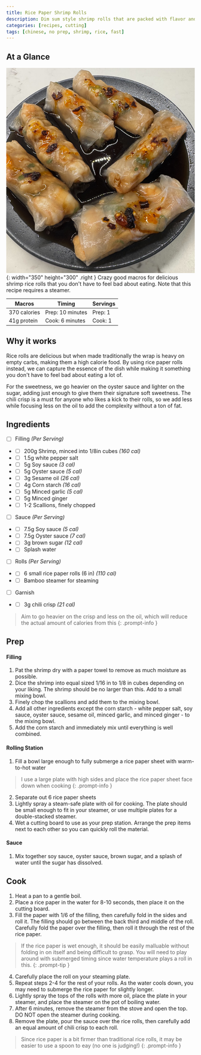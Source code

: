 ```yaml
---
title: Rice Paper Shrimp Rolls
description: Dim sum style shrimp rolls that are packed with flavor and protein, and not carbs
categories: [recipes, cutting]
tags: [chinese, no prep, shrimp, rice, fast]
---
```

## At a Glance
![creamy-udon](/assets/img/ricerolls.png){: width="350" height="300" .right }
Crazy good macros for delicious shrimp rice rolls that you don't have to feel bad about eating. Note that this recipe requires a steamer.

| Macros       | Timing           | Servings|
|--------------|------------------|---------|
| 370 calories | Prep: 10 minutes | Prep: 1 |
| 41g protein  | Cook: 6 minutes  | Cook: 1 |


## Why it works
Rice rolls are delicious but when made traditionally the wrap is heavy on empty carbs, making them a high calorie food. By using rice paper rolls instead, we can capture the essence of the dish while making it something you don't have to feel bad about eating a lot of.

For the sweetness, we go heavier on the oyster sauce and lighter on the sugar, adding just enough to give them their signature soft sweetness. The chili crisp is a must for anyone who likes a kick to their rolls, so we add less while focusing less on the oil to add the complexity without a ton of fat.

## Ingredients

- [ ] Filling _(Per Serving)_
- - [ ] 200g Shrimp, minced into 1/8in cubes _(160 cal)_
- - [ ] 1.5g white pepper salt
- - [ ] 5g Soy sauce _(3 cal)_
- - [ ] 5g Oyster sauce _(5 cal)_
- - [ ] 3g Sesame oil _(26 cal)_
- - [ ] 4g Corn starch _(16 cal)_
- - [ ] 5g Minced garlic _(5 cal)_
- - [ ] 5g Minced ginger
- - [ ] 1-2 Scallions, finely chopped

- [ ] Sauce _(Per Serving)_
- - [ ] 7.5g Soy sauce _(5 cal)_
- - [ ] 7.5g Oyster sauce _(7 cal)_
- - [ ] 3g brown sugar _(12 cal)_
- - [ ] Splash water

- [ ] Rolls _(Per Serving)_
- - [ ] 6 small rice paper rolls (6 in) _(110 cal)_
- - [ ] Bamboo steamer for steaming

- [ ] Garnish
- - [ ] 3g chili crisp _(21 cal)_
> Aim to go heavier on the crisp and less on the oil, which will reduce the actual amount of calories from this
{: .prompt-info }

## Prep
#### Filling
1. Pat the shrimp dry with a paper towel to remove as much moisture as possible.
2. Dice the shrimp into equal sized 1/16 in to 1/8 in cubes depending on your liking. The shrimp should be no larger than this. Add to a small mixing bowl.
3. Finely chop the scallions and add them to the mixing bowl.
3. Add all other ingredients  except the corn starch - white pepper salt, soy sauce, oyster sauce, sesame oil, minced garlic, and minced ginger - to the mixing bowl.
4. Add the corn starch and immediately mix until everything is well combined.

#### Rolling Station
1. Fill a bowl large enough to fully submerge a rice paper sheet with warm-to-hot water
> I use a large plate with high sides and place the rice paper sheet face down when cooking
{: .prompt-info }
2. Separate out 6 rice paper sheets
3. Lightly spray a steam-safe plate with oil for cooking. The plate should be small enough to fit in your steamer, or use multiple plates for a double-stacked steamer.
4. Wet a cutting board to use as your prep station. Arrange the prep items next to each other so you can quickly roll the material.

#### Sauce
1. Mix together soy sauce, oyster sauce, brown sugar, and a splash of water until the sugar has dissolved.

## Cook
1. Heat a pan to a gentle boil.
2. Place a rice paper in the water for 8-10 seconds, then place it on the cutting board.
3. Fill the paper with 1/6 of the filling, then carefully fold in the sides and roll it. The filling should go between the back third and middle of the roll. Carefully fold the paper over the filling, then roll it through the rest of the rice paper.
> If the rice paper is wet enough, it should be easily malluable without folding in on itself and being difficult to grasp. You will need to play around with submerged timing since water temperature plays a roll in this.
{: .prompt-tip }
4. Carefully place the roll on your steaming plate.
5. Repeat steps 2-4 for the rest of your rolls. As the water cools down, you may need to submerge the rice paper for slightly longer.
6. Lightly spray the tops of the rolls with more oil, place the plate in your steamer, and place the steamer on the pot of boiling water.
7. After 6 minutes, remove the steamer from the stove and open the top. DO NOT open the steamer during cooking.
8. Remove the plate, pour the sauce over the rice rolls, then carefully add an equal amount of chili crisp to each roll.
> Since rice paper is a bit firmer than traditional rice rolls, it may be easier to use a spoon to eay (no one is judging!)
{: .prompt-info }
